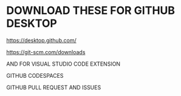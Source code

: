 # DOWNLOAD THESE FOR GITHUB DESKTOP 

https://desktop.github.com/

https://git-scm.com/downloads

AND FOR VISUAL STUDIO CODE EXTENSION

GITHUB CODESPACES

GITHUB PULL REQUEST AND ISSUES